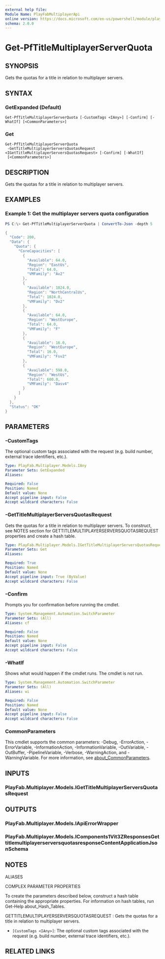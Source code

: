 ```yaml
---
external help file:
Module Name: PlayFabMultiplayerApi
online version: https://docs.microsoft.com/en-us/powershell/module/playfabmultiplayerapi/get-pftitlemultiplayerserverquota
schema: 2.0.0
---
```


# Get-PfTitleMultiplayerServerQuota

## SYNOPSIS
Gets the quotas for a title in relation to multiplayer servers.

## SYNTAX

### GetExpanded (Default)
```
Get-PfTitleMultiplayerServerQuota [-CustomTags <IAny>] [-Confirm] [-WhatIf] [<CommonParameters>]
```

### Get
```
Get-PfTitleMultiplayerServerQuota
 -GetTitleMultiplayerServersQuotasRequest <IGetTitleMultiplayerServersQuotasRequest> [-Confirm] [-WhatIf]
 [<CommonParameters>]
```

## DESCRIPTION
Gets the quotas for a title in relation to multiplayer servers.

## EXAMPLES

### Example 1: Get the multiplayer servers quota configuration
```powershell
PS C:\> Get-PfTitleMultiplayerServerQuota | ConvertTo-Json -depth 5

{
  "Code": 200,
  "Data": {
    "Quota": {
      "CoreCapacities": [
        {
          "Available": 64.0,
          "Region": "EastUs",
          "Total": 64.0,
          "VMFamily": "Av2"
        },
        {
          "Available": 1024.0,
          "Region": "NorthCentralUs",
          "Total": 1024.0,
          "VMFamily": "Dv2"
        },
        {
          "Available": 64.0,
          "Region": "WestEurope",
          "Total": 64.0,
          "VMFamily": "F"
        },
        {
          "Available": 16.0,
          "Region": "WestEurope",
          "Total": 16.0,
          "VMFamily": "Fsv2"
        },
        {
          "Available": 598.0,
          "Region": "WestUs",
          "Total": 600.0,
          "VMFamily": "Dasv4"
        }
      ]
    }
  },
  "Status": "OK"
}
```



## PARAMETERS

### -CustomTags
The optional custom tags associated with the request (e.g.
build number, external trace identifiers, etc.).

```yaml
Type: PlayFab.Multiplayer.Models.IAny
Parameter Sets: GetExpanded
Aliases:

Required: False
Position: Named
Default value: None
Accept pipeline input: False
Accept wildcard characters: False
```

### -GetTitleMultiplayerServersQuotasRequest
Gets the quotas for a title in relation to multiplayer servers.
To construct, see NOTES section for GETTITLEMULTIPLAYERSERVERSQUOTASREQUEST properties and create a hash table.

```yaml
Type: PlayFab.Multiplayer.Models.IGetTitleMultiplayerServersQuotasRequest
Parameter Sets: Get
Aliases:

Required: True
Position: Named
Default value: None
Accept pipeline input: True (ByValue)
Accept wildcard characters: False
```

### -Confirm
Prompts you for confirmation before running the cmdlet.

```yaml
Type: System.Management.Automation.SwitchParameter
Parameter Sets: (All)
Aliases: cf

Required: False
Position: Named
Default value: None
Accept pipeline input: False
Accept wildcard characters: False
```

### -WhatIf
Shows what would happen if the cmdlet runs.
The cmdlet is not run.

```yaml
Type: System.Management.Automation.SwitchParameter
Parameter Sets: (All)
Aliases: wi

Required: False
Position: Named
Default value: None
Accept pipeline input: False
Accept wildcard characters: False
```

### CommonParameters
This cmdlet supports the common parameters: -Debug, -ErrorAction, -ErrorVariable, -InformationAction, -InformationVariable, -OutVariable, -OutBuffer, -PipelineVariable, -Verbose, -WarningAction, and -WarningVariable. For more information, see [about_CommonParameters](http://go.microsoft.com/fwlink/?LinkID=113216).

## INPUTS

### PlayFab.Multiplayer.Models.IGetTitleMultiplayerServersQuotasRequest

## OUTPUTS

### PlayFab.Multiplayer.Models.IApiErrorWrapper

### PlayFab.Multiplayer.Models.IComponents1Vit3ZResponsesGettitlemultiplayerserversquotasresponseContentApplicationJsonSchema

## NOTES

ALIASES

COMPLEX PARAMETER PROPERTIES

To create the parameters described below, construct a hash table containing the appropriate properties. For information on hash tables, run Get-Help about_Hash_Tables.


GETTITLEMULTIPLAYERSERVERSQUOTASREQUEST <IGetTitleMultiplayerServersQuotasRequest>: Gets the quotas for a title in relation to multiplayer servers.
  - `[CustomTags <IAny>]`: The optional custom tags associated with the request (e.g. build number, external trace identifiers, etc.).

## RELATED LINKS

